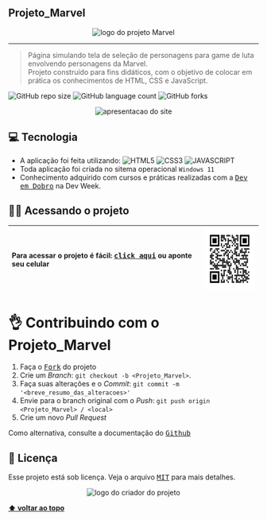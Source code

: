 ## Projeto_Marvel

<p class="Projeto_Marvel" align="center">
  <img witdh="300" src="https://user-images.githubusercontent.com/65673565/190914463-bc5da0c4-61ed-4ea3-bb45-85490dee4d40.png" alt="logo do projeto Marvel">
 </p>

-------
> Página simulando tela de seleção de personagens para game de luta envolvendo personagens da Marvel. <br>
> Projeto construído para fins didáticos, com o objetivo de colocar em prática os conhecimentos de HTML, CSS e JavaScript.

![GitHub repo size](https://img.shields.io/github/repo-size/vandersann/Projeto_Marvel?style=for-the-badge)
![GitHub language count](https://img.shields.io/github/languages/count/vandersann/Projeto_Marvel?style=for-the-badge)
![GitHub forks](https://img.shields.io/github/forks/iuricode/Projeto_Marvel?style=for-the-badge)

<p align="center">
<img  width="800" src="/src/apresentacao/apresentacao.gif" alt="apresentacao do site">
</p>

## 💻 Tecnologia 

* A aplicação foi feita utilizando: 
![HTML5](https://img.shields.io/badge/HTML5-E34F26?style=for-the-badge&logo=html5&logoColor=white)
![CSS3](https://img.shields.io/badge/CSS3-1572B6?style=for-the-badge&logo=css3&logoColor=white) 
![JAVASCRIPT](https://img.shields.io/badge/JavaScript-323330?style=for-the-badge&logo=javascript&logoColor=yellow)
* Toda aplicação foi criada no sitema operacional `Windows 11`
* Conhecimento adquirido com cursos e práticas realizadas com a <a href="https://www.youtube.com/c/DevemDobro" target="_blank"><kbd>Dev em Dobro</kbd></a> na Dev Week.

## :man_technologist: Acessando o projeto

Para acessar o projeto é fácil: <a href="https://vandersann.github.io/Projeto_Marvel/" target="_blank"><kbd>click aqui</kbd></a> ou aponte seu celular | <img src="/src/apresentacao/qrcode.png" height="125" width="125" alt="apresentacao do site">
:--------- | :---------

# :ok_hand: Contribuindo com o Projeto_Marvel

1. Faça o <kbd>[Fork](https://github.com/vandersann/Projeto_Marvel/fork)</kbd> do projeto
2. Crie um _Branch_: `git checkout -b <Projeto_Marvel>`.
3. Faça suas alterações e o _Commit_: `git commit -m '<breve_resumo_das_alteracoes>'`
4. Envie para o branch original com o _Push_: `git push origin <Projeto_Marvel> / <local>`
5. Crie um novo _Pull Request_

Como alternativa, consulte a documentação do <kbd>[Github](https://help.github.com/en/github/collaborating-with-issues-and-pull-requests/creating-a-pull-request)</kbd>

## 📝 Licença

Esse projeto está sob licença. Veja o arquivo <kbd>[MIT](Mit.md)</kbd> para mais detalhes.

<p align="center">
  <img witdh="300" src="https://user-images.githubusercontent.com/65673565/190916838-46057236-9d6e-4e75-b919-d24f673caec7.svg" alt="logo do criador do projeto")
 </p>

**[⬆ voltar ao topo](class="Projeto_Marvel")**
